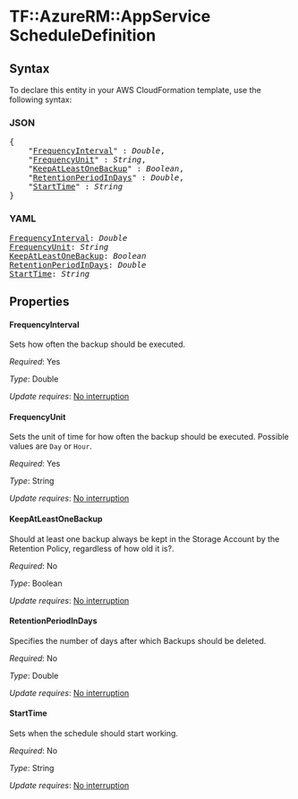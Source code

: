 # TF::AzureRM::AppService ScheduleDefinition

## Syntax

To declare this entity in your AWS CloudFormation template, use the following syntax:

### JSON

<pre>
{
    "<a href="#frequencyinterval" title="FrequencyInterval">FrequencyInterval</a>" : <i>Double</i>,
    "<a href="#frequencyunit" title="FrequencyUnit">FrequencyUnit</a>" : <i>String</i>,
    "<a href="#keepatleastonebackup" title="KeepAtLeastOneBackup">KeepAtLeastOneBackup</a>" : <i>Boolean</i>,
    "<a href="#retentionperiodindays" title="RetentionPeriodInDays">RetentionPeriodInDays</a>" : <i>Double</i>,
    "<a href="#starttime" title="StartTime">StartTime</a>" : <i>String</i>
}
</pre>

### YAML

<pre>
<a href="#frequencyinterval" title="FrequencyInterval">FrequencyInterval</a>: <i>Double</i>
<a href="#frequencyunit" title="FrequencyUnit">FrequencyUnit</a>: <i>String</i>
<a href="#keepatleastonebackup" title="KeepAtLeastOneBackup">KeepAtLeastOneBackup</a>: <i>Boolean</i>
<a href="#retentionperiodindays" title="RetentionPeriodInDays">RetentionPeriodInDays</a>: <i>Double</i>
<a href="#starttime" title="StartTime">StartTime</a>: <i>String</i>
</pre>

## Properties

#### FrequencyInterval

Sets how often the backup should be executed.

_Required_: Yes

_Type_: Double

_Update requires_: [No interruption](https://docs.aws.amazon.com/AWSCloudFormation/latest/UserGuide/using-cfn-updating-stacks-update-behaviors.html#update-no-interrupt)

#### FrequencyUnit

Sets the unit of time for how often the backup should be executed. Possible values are `Day` or `Hour`.

_Required_: Yes

_Type_: String

_Update requires_: [No interruption](https://docs.aws.amazon.com/AWSCloudFormation/latest/UserGuide/using-cfn-updating-stacks-update-behaviors.html#update-no-interrupt)

#### KeepAtLeastOneBackup

Should at least one backup always be kept in the Storage Account by the Retention Policy, regardless of how old it is?.

_Required_: No

_Type_: Boolean

_Update requires_: [No interruption](https://docs.aws.amazon.com/AWSCloudFormation/latest/UserGuide/using-cfn-updating-stacks-update-behaviors.html#update-no-interrupt)

#### RetentionPeriodInDays

Specifies the number of days after which Backups should be deleted.

_Required_: No

_Type_: Double

_Update requires_: [No interruption](https://docs.aws.amazon.com/AWSCloudFormation/latest/UserGuide/using-cfn-updating-stacks-update-behaviors.html#update-no-interrupt)

#### StartTime

Sets when the schedule should start working.

_Required_: No

_Type_: String

_Update requires_: [No interruption](https://docs.aws.amazon.com/AWSCloudFormation/latest/UserGuide/using-cfn-updating-stacks-update-behaviors.html#update-no-interrupt)

